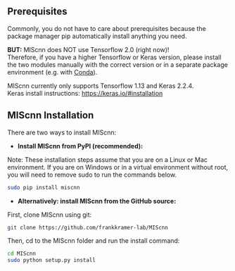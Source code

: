 ##  Prerequisites

Commonly, you do not have to care about prerequisites because the package manager pip automatically install anything you need.

**BUT:** MIScnn does NOT use Tensorflow 2.0 (right now)!  
Therefore, if you have a higher Tensorflow or Keras version, please install the two modules manually with the correct version or in a separate package environment (e.g. with [Conda](https://docs.conda.io/en/latest/)).  

MIScnn currently only supports Tensorflow 1.13 and Keras 2.2.4.  
Keras install instructions: https://keras.io/#installation

## MIScnn Installation

There are two ways to install MIScnn:

- **Install MIScnn from PyPI (recommended):**

Note: These installation steps assume that you are on a Linux or Mac environment. If you are on Windows or in a virtual environment without root, you will need to remove sudo to run the commands below.

```sh
sudo pip install miscnn
```

- **Alternatively: install MIScnn from the GitHub source:**

First, clone MIScnn using git:

```sh
git clone https://github.com/frankkramer-lab/MIScnn
```

Then, cd to the MIScnn folder and run the install command:

```sh
cd MIScnn
sudo python setup.py install
```
